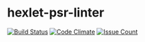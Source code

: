 
# hexlet-psr-linter

[![Build Status](https://travis-ci.org/hexlet-boilerplates/php-package.svg?branch=master)](https://travis-ci.org/hexlet-boilerplates/php-package)
[![Code Climate](https://codeclimate.com/github/hexlet-boilerplates/php-package/badges/gpa.svg)](https://codeclimate.com/github/hexlet-boilerplates/php-package)
[![Issue Count](https://codeclimate.com/github/hexlet-boilerplates/php-package/badges/issue_count.svg)](https://codeclimate.com/github/hexlet-boilerplates/php-package)
